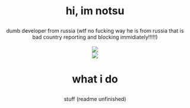 # <p align="center">hi, im notsu</p>
<p align="center">
  dumb developer from russia (wtf no fucking way he is from russia that is bad country reporting and blocking immidiately!!!!!)
  <br/><br/>
  <img src="https://github-readme-stats.vercel.app/api?username=notsuu"></img> <br/>
  <img src="https://github-readme-stats.vercel.app/api/top-langs/?username=notsuu&layout=compact"></img>
</p>

# <p align="center">what i do</p>
<p align="center">stuff (readme unfinished)</p>
